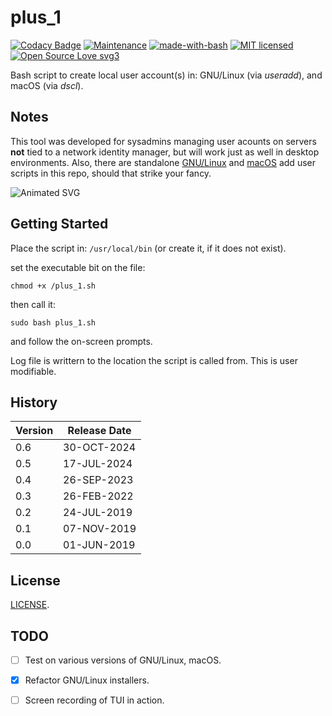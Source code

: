 # plus_1

[![Codacy Badge](https://api.codacy.com/project/badge/Grade/d9aaccd5c21741989e69e273117f1d45)](https://www.codacy.com/app/marshki/plus_1?utm_source=github.com&amp;utm_medium=referral&amp;utm_content=marshki/plus_1&amp;utm_campaign=Badge_Grade)
[![Maintenance](https://img.shields.io/badge/Maintained%3F-yes-green.svg)](https://GitHub.com/Naereen/StrapDown.js/graphs/commit-activity)
[![made-with-bash](https://img.shields.io/badge/Made%20with-Bash-1f425f.svg)](https://www.gnu.org/software/bash/)
[![MIT licensed](https://img.shields.io/badge/license-MIT-blue.svg)](https://raw.githubusercontent.com/hyperium/hyper/master/LICENSE)
[![Open Source Love svg3](https://badges.frapsoft.com/os/v3/open-source.svg?v=103)](https://github.com/ellerbrock/open-source-badges/)

Bash script to create local user account(s) in: 
GNU/Linux (via *useradd*), and macOS (via *dscl*). 

## Notes 

This tool was developed for sysadmins managing user acounts on servers 
**not** tied to a network identity manager,
but will work just as well in desktop environments.
Also, there are standalone [GNU/Linux](https://github.com/marshki/plus_1/blob/master/functions/GNU_Linux/linux_add.sh) 
and [macOS](https://github.com/marshki/plus_1/blob/master/functions/macOS/macOS_add.sh) add user scripts in this repo, 
should that strike your fancy. 

![Animated SVG](https://rawcdn.githack.com/marshki/plus_1/82c4815ee2f23978dd493df8cf0b2674c31cbd36/docs/termtosvg_iicyaexq.svg)

## Getting Started

Place the script in: `/usr/local/bin` (or create it, if it does not exist). 

set the executable bit on the file:

`chmod +x /plus_1.sh`   

then call it:

`sudo bash plus_1.sh` 

and follow the on-screen prompts. 

Log file is writtern to the location the script is called from. This is user modifiable.
 
## History

|Version  |Release Date  |  
|---      |---           |
| 0.6     | 30-OCT-2024  |
| 0.5     | 17-JUL-2024  |
| 0.4     | 26-SEP-2023  |
| 0.3     | 26-FEB-2022  |
| 0.2     | 24-JUL-2019  |
| 0.1     | 07-NOV-2019  |
| 0.0     | 01-JUN-2019  |

## License 
[LICENSE](https://github.com/marshki/plus_1/blob/master/LICENSE).

## TODO

- [ ] Test on various versions of GNU/Linux, macOS.

- [x] Refactor GNU/Linux installers.

- [ ] Screen recording of TUI in action.

